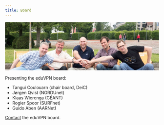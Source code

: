 ```yaml
---
title: Board
---
```


![Board](img/board.jpg)

Presenting the eduVPN board:

- Tan­gui Coulouarn (chair board, DeiC)
- Jørgen Qvist (NORDUnet)
- Klaas Wieren­ga (GÉANT)
- Ro­gi­er Spoor (SURFnet)
- Gui­do Aben (AARNet)

[Contact](mailto:eduVPN.board@commonsconservancy.org) the eduVPN board.
